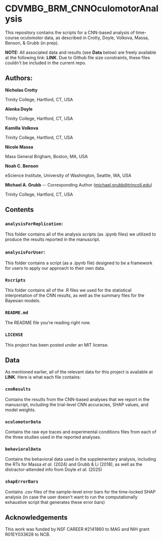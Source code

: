 # CDVMBG_BRM_CNNOculomotorAnalysis
This repository contains the scripts for a CNN-based analysis of time-course oculomotor data, as described in Crotty, Doyle, Volkova, Massa, Benson, &amp; Grubb (in prep).

**NOTE:** All associated data and results (see **Data** below) are freely available at the following link: **LINK**. Due to Github file size constraints, these files couldn't be included in the current repo.

## Authors:
**Nicholas Crotty**

Trinity College, Hartford, CT, USA


**Alenka Doyle**

Trinity College, Hartford, CT, USA

**Kamilla Volkova**

Trinity College, Hartford, CT, USA

**Nicole Massa**

Mass General Brigham, Boston, MA, USA

**Noah C. Benson**

eScience Institute, University of Washington, Seattle, WA, USA

**Michael A. Grubb** -- Corresponding Author (michael.grubb@trincoll.edu)

Trinity College, Hartford, CT, USA

## Contents
### ``analysisForReplication``: 
This folder contains all of the analysis scripts (as .ipynb files) we utilized to produce the results reported in the manuscript.

### ``analysisForUser``: 
This folder contains a script (as a .ipynb file) designed to be a framework for users to apply our approach to their own data.

### ``Rscripts``
This folder contains all of the .R files we used for the statistical interpretation of the CNN results, as well as the summary files for the Bayesian models.

### ``README.md``
The README file you're reading right now.

### ``LICENSE``
This project has been posted under an MIT license. 

## Data
As mentioned earlier, all of the relevant data for this project is available at **LINK**. Here is what each file contains:

### ``cnnResults``
Contains the results from the CNN-based analyses that we report in the manuscript, including the trial-level CNN accuracies, SHAP values, and model weights.

### ``oculomotorData``
Contains the raw eye traces and experimental conditions files from each of the three studies used in the reported analyses.

### ``behavioralData``
Contains the behavioral data used in the supplementary analysis, including the RTs for Massa *et al.* (2024) and Grubb &amp; Li (2018), as well as the distractor-attended info from Doyle *et al.* (2025)

### ``shapErrorBars``
Contains .csv files of the sample-level error bars for the time-locked SHAP analysis (in case the user doesn't want to run the computationally exhaustive script that generates these error bars)

## Acknowledgements
This work was funded by NSF CAREER #2141860 to MAG and NIH grant R01EY033628 to NCB.

